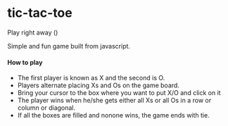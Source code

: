 # tic-tac-toe

Play right away ()

Simple and fun game built from javascript.

#### How to play

- The first player is known as X and the second is O.
- Players alternate placing Xs and Os on the game board.
- Bring your cursor to the box where you want to put X/O and click on it
- The player wins when he/she gets either all Xs or all Os in a row or column or diagonal.
- If all the boxes are filled and nonone wins, the game ends with tie.
